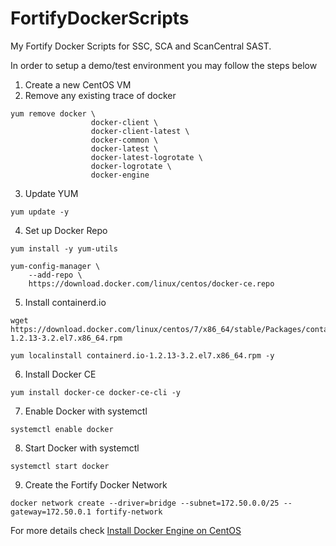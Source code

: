 # FortifyDockerScripts
My Fortify Docker Scripts for SSC, SCA and ScanCentral SAST. 

In order to setup a demo/test environment you may follow the steps below

1. Create a new CentOS VM
2. Remove any existing trace of docker
``` 
yum remove docker \
                  docker-client \
                  docker-client-latest \
                  docker-common \
                  docker-latest \
                  docker-latest-logrotate \
                  docker-logrotate \
                  docker-engine
```
3. Update YUM
``` 
yum update -y 
```
4. Set up Docker Repo
``` 
yum install -y yum-utils

yum-config-manager \
    --add-repo \
    https://download.docker.com/linux/centos/docker-ce.repo
```
5. Install containerd.io
``` 
wget https://download.docker.com/linux/centos/7/x86_64/stable/Packages/containerd.io-1.2.13-3.2.el7.x86_64.rpm

yum localinstall containerd.io-1.2.13-3.2.el7.x86_64.rpm -y
```
6. Install Docker CE
``` 
yum install docker-ce docker-ce-cli -y 
```
7. Enable Docker with systemctl
``` 
systemctl enable docker 
```
8. Start Docker with systemctl
``` 
systemctl start docker 
```
9. Create the Fortify Docker Network
``` 
docker network create --driver=bridge --subnet=172.50.0.0/25 --gateway=172.50.0.1 fortify-network 
```

For more details check [Install Docker Engine on CentOS](https://docs.docker.com/engine/install/centos/)

